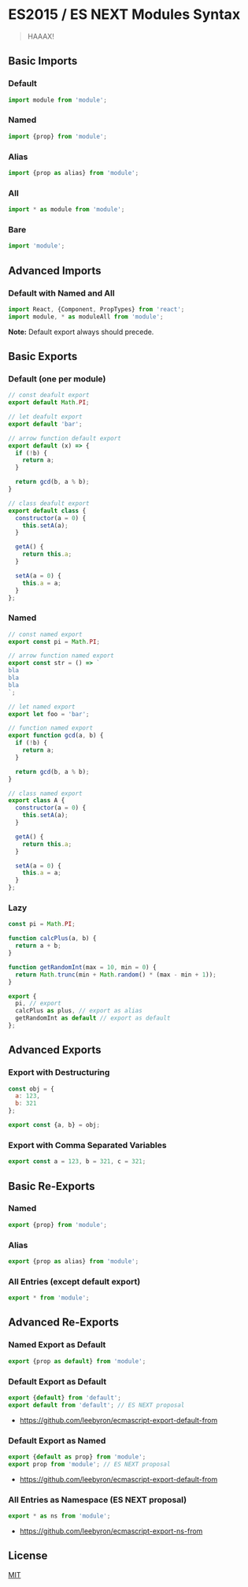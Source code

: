 # ES2015 / ES NEXT Modules Syntax

> HAAAX!

## Basic Imports

### Default

```javascript
import module from 'module';
```

### Named

```javascript
import {prop} from 'module';
```

### Alias

```javascript
import {prop as alias} from 'module';
```

### All

```javascript
import * as module from 'module';
```

### Bare

```javascript
import 'module';
```

## Advanced Imports

### Default with Named and All

```javascript
import React, {Component, PropTypes} from 'react';
import module, * as moduleAll from 'module';
```

**Note:** Default export always should precede.

## Basic Exports

### Default (one per module)

```javascript
// const deafult export
export default Math.PI;

// let deafult export
export default 'bar';

// arrow function default export
export default (x) => {
  if (!b) {
    return a;
  }

  return gcd(b, a % b);
}

// class deafult export
export default class {
  constructor(a = 0) {
    this.setA(a);
  }

  getA() {
    return this.a;
  }

  setA(a = 0) {
    this.a = a;
  }
};
```

### Named

```javascript
// const named export
export const pi = Math.PI;

// arrow function named export
export const str = () => `
bla
bla
bla
`;

// let named export
export let foo = 'bar';

// function named export
export function gcd(a, b) {
  if (!b) {
    return a;
  }

  return gcd(b, a % b);
}

// class named export
export class A {
  constructor(a = 0) {
    this.setA(a);
  }

  getA() {
    return this.a;
  }

  setA(a = 0) {
    this.a = a;
  }
};
```

### Lazy

```javascript
const pi = Math.PI;

function calcPlus(a, b) {
  return a + b;
}

function getRandomInt(max = 10, min = 0) {
  return Math.trunc(min + Math.random() * (max - min + 1));
}

export {
  pi, // export
  calcPlus as plus, // export as alias
  getRandomInt as default // export as default
};
```

## Advanced Exports

### Export with Destructuring

```javascript
const obj = {
  a: 123,
  b: 321
};

export const {a, b} = obj;
```

### Export with Comma Separated Variables

```javascript
export const a = 123, b = 321, c = 321;
```

## Basic Re-Exports

### Named

```javascript
export {prop} from 'module';
```

### Alias

``` javascript
export {prop as alias} from 'module';
```

### All Entries (except default export)

```javascript
export * from 'module';
```

## Advanced Re-Exports

### Named Export as Default

```javascript
export {prop as default} from 'module';
```

### Default Export as Default

```javascript
export {default} from 'default';
export default from 'default'; // ES NEXT proposal
```

* https://github.com/leebyron/ecmascript-export-default-from

### Default Export as Named

```javascript
export {default as prop} from 'module';
export prop from 'module'; // ES NEXT proposal
```

* https://github.com/leebyron/ecmascript-export-default-from

### All Entries as Namespace (ES NEXT proposal)

```javascript
export * as ns from 'module';
```

* https://github.com/leebyron/ecmascript-export-ns-from

## License

[MIT](http://preco.mit-license.org/)
